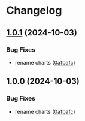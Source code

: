 # Changelog

## [1.0.1](https://github.com/aajimal/release-please-monorepo/compare/helm-goodbye-v1.0.0...helm-goodbye@v1.0.1) (2024-10-03)


### Bug Fixes

* rename charts ([0afbafc](https://github.com/aajimal/release-please-monorepo/commit/0afbafcd21e67c9de4e80b61f2308f4f73cdeb7e))

## 1.0.0 (2024-10-03)


### Bug Fixes

* rename charts ([0afbafc](https://github.com/aajimal/release-please-monorepo/commit/0afbafcd21e67c9de4e80b61f2308f4f73cdeb7e))
